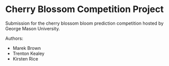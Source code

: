 # Cherry Blossom Competition Project
Submission for the cherry blossom bloom prediction competition hosted by George Mason University.

Authors:
* Marek Brown
* Trenton Kealey
* Kirsten Rice
